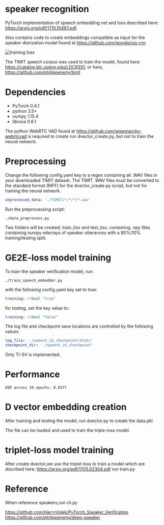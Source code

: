 # speaker recognition
PyTorch implementation of speech embedding net and loss described here: https://arxiv.org/pdf/1710.10467.pdf.

Also contains code to create embeddings compatible as input for the speaker diarization model found at https://github.com/google/uis-rnn

![training loss](https://github.com/HarryVolek/PyTorch_Speaker_Verification/blob/master/Results/Loss.png)

The TIMIT speech corpus was used to train the model, found here: https://catalog.ldc.upenn.edu/LDC93S1,
or here, https://github.com/philipperemy/timit

# Dependencies

* PyTorch 0.4.1
* python 3.5+
* numpy 1.15.4
* librosa 0.6.1

The python WebRTC VAD found at https://github.com/wiseman/py-webrtcvad is required to create run dvector_create.py, but not to train the neural network.

# Preprocessing

Change the following config.yaml key to a regex containing all .WAV files in your downloaded TIMIT dataset. The TIMIT .WAV files must be converted to the standard format (RIFF) for the dvector_create.py script, but not for training the neural network.
```yaml
unprocessed_data: './TIMIT/*/*/*/*.wav'
```
Run the preprocessing script:
```
./data_preprocess.py 
```
Two folders will be created, train_tisv and test_tisv, containing .npy files containing numpy ndarrays of speaker utterances with a 90%/10% training/testing split.

# GE2E-loss model training

To train the speaker verification model, run:
```
./train_speech_embedder.py 
```
with the following config.yaml key set to true:
```yaml
training: !!bool "true"
```
for testing, set the key value to:
```yaml
training: !!bool "false"
```
The log file and checkpoint save locations are controlled by the following values:
```yaml
log_file: './speech_id_checkpoint/Stats'
checkpoint_dir: './speech_id_checkpoint'
```
Only TI-SV is implemented.

# Performance

```
EER across 10 epochs: 0.0377
```

# D vector embedding creation

After training and testing the model, run dvector.py to create the data.pkl

The file can be loaded and used to train the triple-loss model.

# triplet-loss model training
After create dvector,we use the triplet loss to train a model which are discribed here: https://arxiv.org/pdf/1705.02304.pdf
run train.py
# Reference
When reference speakers,run cli.py


https://github.com/HarryVolek/PyTorch_Speaker_Verification
https://github.com/philipperemy/deep-speaker



